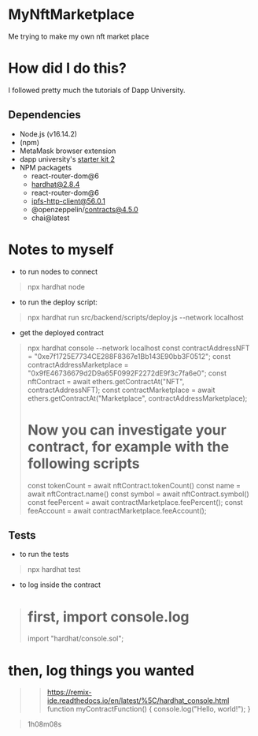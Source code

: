 # MyNftMarketplace
Me trying to make my own nft market place


# How did I do this?
I followed pretty much the tutorials of Dapp University.

## Dependencies
- Node.js (v16.14.2)
- (npm)
- MetaMask browser extension
- dapp university's [starter kit 2](https://github.com/dappuniversity/starter_kit_2)
- NPM packagets
  - react-router-dom@6
  - hardhat@2.8.4
  - react-router-dom@6
  - ipfs-http-client@56.0.1
  - @openzeppelin/contracts@4.5.0
  - chai@latest 

# Notes to myself
- to run nodes to connect
>npx hardhat node 

 - to run the deploy script:
 >npx hardhat run src/backend/scripts/deploy.js --network localhost

 - get the deployed contract
>npx hardhat console --network localhost
>const contractAddressNFT = "0xe7f1725E7734CE288F8367e1Bb143E90bb3F0512";
>const contractAddressMarketplace = "0x9fE46736679d2D9a65F0992F2272dE9f3c7fa6e0";
>const nftContract = await ethers.getContractAt("NFT", contractAddressNFT);
>const contractMarketplace = await ethers.getContractAt("Marketplace", contractAddressMarketplace);
># Now you can investigate your contract, for example with the following scripts
>const tokenCount = await nftContract.tokenCount() 
>const name = await nftContract.name()
>const symbol = await nftContract.symbol() 
>const feePercent = await contractMarketplace.feePercent();
>const feeAccount = await contractMarketplace.feeAccount();

## Tests
- to run the tests
>npx hardhat test

- to log inside the contract
># first, import console.log
>import "hardhat/console.sol";

# then, log things you wanted 
>>https://remix-ide.readthedocs.io/en/latest/%5C/hardhat_console.html
>function myContractFunction() {
>  console.log("Hello, world!");
>}

>1h08m08s